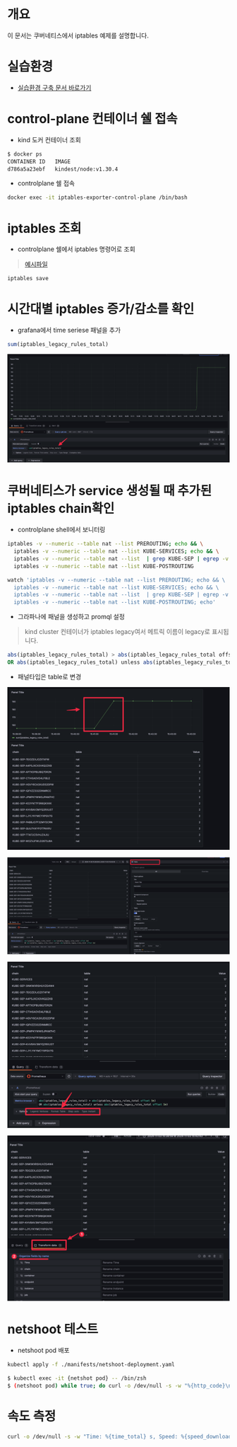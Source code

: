 # 개요
이 문서는 쿠버네티스에서 iptables 예제를 설명합니다.

# 실습환경
* [실습환경 구축 문서 바로가기](./install/README.md)

# control-plane 컨테이너 쉘 접속

* kind 도커 컨테이너 조회

```sh
$ docker ps
CONTAINER ID   IMAGE
d786a5a23ebf   kindest/node:v1.30.4
```

* controlplane 쉘 접속
```sh
docker exec -it iptables-exporter-control-plane /bin/bash
```

# iptables 조회

* controlplane 쉘에서 iptables 명령어로 조회

> [예시파일](./iptables-save.txt)

```sh
iptables save
```

# 시간대별 iptables 증가/감소를 확인

* grafana에서 time seriese 패널을 추가

```sql
sum(iptables_legacy_rules_total)
```

![](./imgs/grafana_sum_iptables.png)

# 쿠버네티스가 service 생성될 때 추가된 iptables chain확인

* controlplane shell에서 보니터링

```sh
iptables -v --numeric --table nat --list PREROUTING; echo && \
  iptables -v --numeric --table nat --list KUBE-SERVICES; echo && \
  iptables -v --numeric --table nat --list  | grep KUBE-SEP | egrep -v "references"; echo && \
  iptables -v --numeric --table nat --list KUBE-POSTROUTING
```

```sh
watch 'iptables -v --numeric --table nat --list PREROUTING; echo && \
  iptables -v --numeric --table nat --list KUBE-SERVICES; echo && \
  iptables -v --numeric --table nat --list  | grep KUBE-SEP | egrep -v "references"; echo && \
  iptables -v --numeric --table nat --list KUBE-POSTROUTING; echo'
```

* 그라파나에 패널을 생성하고 promql 설정

> kind cluster 컨테이너가 iptables legacy여서 메트릭 이름이 legacy로 표시됩니다.

```sql
abs(iptables_legacy_rules_total) > abs(iptables_legacy_rules_total offset 5m)
OR abs(iptables_legacy_rules_total) unless abs(iptables_legacy_rules_total offset 5m)
```

* 패널타입은 table로 변경

![](./imgs/grafana_changes_iptables.png)

![](./imgs/grafana_changes_iptables2.png)

![](./imgs/grafana_changes_iptables3.png)

![](./imgs/grafana_changes_iptables4.png)

# netshoot 테스트


* netshoot pod 배포

```sh
kubectl apply -f ./manifests/netshoot-deployment.yaml
```

```sh
$ kubectl exec -it {netshot pod} -- /bin/zsh
$ (netshoot pod) while true; do curl -o /dev/null -s -w "%{http_code}\n" --max-time 2 http://nginx-service-2000; sleep 0.2; done

```

# 속도 측정


```sh
curl -o /dev/null -s -w "Time: %{time_total} s, Speed: %{speed_download} bytes/sec\n" http://http-echo
```
